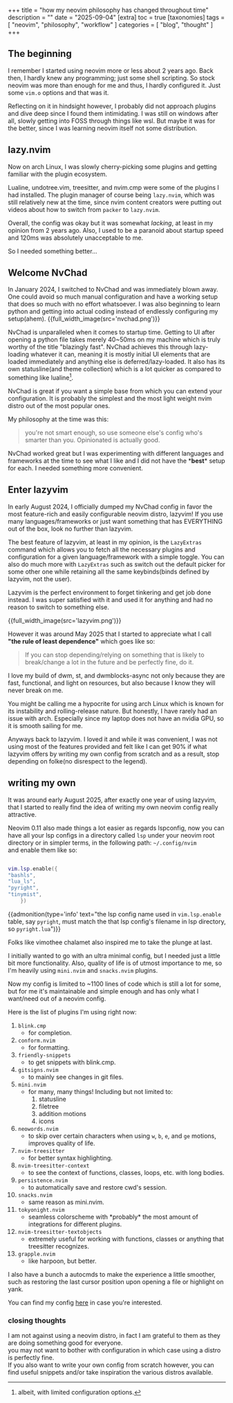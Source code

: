 +++
title = "how my neovim philosophy has changed throughout time"
description = ""
date = "2025-09-04"
[extra]
toc = true
[taxonomies]
tags = [ "neovim", "philosophy", "workflow" ]
categories = [ "blog", "thought" ]
+++

## The beginning

I remember I started using neovim more or less about 2 years ago.
Back then, I hardly knew any programming; just some shell scripting.
So stock neovim was more than enough for me and thus, I hardly configured it.
Just some `vim.o` options and that was it.

Reflecting on it in hindsight however, I probably did not approach plugins and dive deep since I found them intimidating.
I was still on windows after all, slowly getting into FOSS through things like wsl.
But maybe it was for the better, since I was learning neovim itself not some distribution.

## lazy.nvim

Now on arch Linux, I was slowly cherry-picking some plugins and getting familiar with the plugin ecosystem.

Lualine, undotree.vim, treesitter, and nvim.cmp were some of the plugins I had installed.
The plugin manager of course being `lazy.nvim`, which was still relatively new at the time,
since nvim content creators were putting out videos about how to switch from `packer` to `lazy.nvim`.

Overall, the config was okay but it was somewhat *lacking*, at least in my opinion from 2 years ago.
Also, I used to be a paranoid about startup speed and 120ms was absolutely unacceptable to me.

So I needed something better...

## Welcome NvChad

In January 2024, I switched to NvChad and was immediately blown away.
One could avoid so much manual configuration and have a working setup that does so much with no effort whatsoever.
I was also beginning to learn python and getting into actual coding instead of endlessly configuring my setup(ahem).
{{full_width_image(src='nvchad.png')}}

NvChad is unparalleled when it comes to startup time.
Getting to UI after opening a python file takes merely 40~50ms on my machine which is truly worthy of the title "blazingly fast".
NvChad achieves this through lazy-loading whatever it can,
meaning it is mostly initial UI elements that are loaded immediately and anything else is deferred/lazy-loaded.
It also has its own statusline(and theme collection) which is a lot quicker as compared to something like lualine[^1].

NvChad is great if you want a simple base from which you can extend your configuration.
It is probably the simplest and the most light weight nvim distro out of the most popular ones.

My philosophy at the time was this:
>you're not smart enough, so use someone else's config who's smarter than you. Opinionated is actually good.

NvChad worked great but I was experimenting with different languages and frameworks at the time to see what I like and I did not have the \***best**\* setup for each.
I needed something more convenient.

## Enter lazyvim

In early August 2024, I officially dumped my NvChad config in favor the most feature-rich and easily configurable neovim distro, lazyvim!
If you use many languages/frameworks or just want something that has EVERYTHING out of the box, look no further than lazyvim.

The best feature of lazyvim, at least in my opinion,
is the `LazyExtras` command which allows you to fetch all the necessary plugins and configuration for a given language/framework with a simple toggle.
You can also do much more with `LazyExtras` such as switch out the default picker for some other one while retaining all the same keybinds(binds defined by lazyvim, not the user).

Lazyvim is the perfect environment to forget tinkering and get job done instead.
I was super satisfied with it and used it for anything and had no reason to switch to something else.

{{full_width_image(src='lazyvim.png')}}

However it was around May 2025 that I started to appreciate what I call **"the rule of least dependence"** which goes like so:
>If you can stop depending/relying on something that is likely to break/change a lot in the future and be perfectly fine, do it.

I love my build of dwm, st, and dwmblocks-async not only because they are fast, functional, and light on resources, but also because I know they will never break on me.

You might be calling me a hypocrite for using arch Linux which is known for its instability and rolling-release nature.
But honestly, I have rarely had an issue with arch.
Especially since my laptop does not have an nvidia GPU, so it is smooth sailing for me.

Anyways back to lazyvim.
I loved it and while it was convenient, I was not using most of the features provided and felt like I can get 90% if what lazyvim offers by writing my own config from scratch and as a result, stop depending on folke(no disrespect to the legend).

## writing my own

It was around early August 2025, after exactly one year of using lazyvim, that I started to really find the idea of writing my own neovim config really attractive.

Neovim 0.11 also made things a lot easier as regards lspconfig,
now you can have all your lsp configs in a directory called `lsp` under your neovim root directory or in simpler terms, in the following path: `~/.config/nvim`\
and enable them like so:
```lua

vim.lsp.enable({
"bashls",
"lua_ls",
"pyright",
"tinymist",
    })
```

{{admonition(type='info' text="the lsp config name used in `vim.lsp.enable` table, say `pyright`, must match the that lsp config's filename in lsp directory, so `pyright.lua`")}}

Folks like vimothee chalamet also inspired me to take the plunge at last.

I initially wanted to go with an ultra minimal config, but I needed just a little bit more functionality.
Also, quality of life is of utmost importance to me, so I'm heavily using `mini.nvim` and `snacks.nvim` plugins.

Now my config is limited to ~1100 lines of code which is still a lot for some, but for me it's maintainable and simple enough and has only what I want/need out of a neovim config.

Here is the list of plugins I'm using right now:

 1. `blink.cmp`
    - for completion.
 2. `conform.nvim`
    - for formatting.
 3. `friendly-snippets`
    - to get snippets with blink.cmp.
 4. `gitsigns.nvim`
    - to mainly see changes in git files.
 5. `mini.nvim`
    - for many, many things! Including but not limited to:
        1. statusline
        2. filetree
        3. addition motions
        4. icons
 6. `neowords.nvim`
    - to skip over certain characters when using `w`, `b`, `e`, and `ge` motions, improves quality of life.
 7. `nvim-treesitter`
    - for better syntax highlighting.
 8. `nvim-treesitter-context`
    - to see the context of functions, classes, loops, etc. with long bodies.
 9. `persistence.nvim`
    - to automatically save and restore cwd's session.
 10. `snacks.nvim`
     - same reason as mini.nvim.
 11. `tokyonight.nvim`
     - seamless colorscheme with \*probably\* the most amount of integrations for different plugins.
 12. `nvim-treesitter-textobjects`
     - extremely useful for working with functions, classes or anything that treesitter recognizes.
 13. `grapple.nvim`
     - like harpoon, but better.

I also have a bunch a autocmds to make the experience a little smoother, such as restoring the last cursor position upon opening a file or highlight on yank.

You can find my config [here](https://github.com/mohammad-amin-khajeh/nvim/) in case you're interested.


 
### closing thoughts

I am not against using a neovim distro, in fact I am grateful to them as they are doing something good for everyone.\
you may not want to bother with configuration in which case using a distro is perfectly fine.\
If you also want to write your own config from scratch however, you can find useful snippets and/or take inspiration the various distros available.

[^1]: albeit, with limited configuration options.
